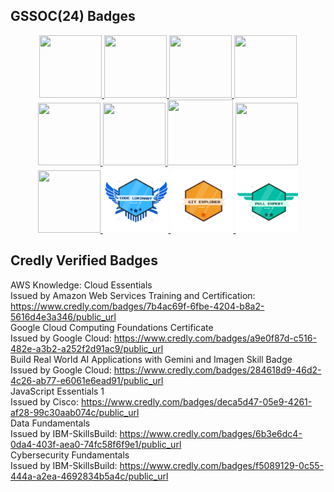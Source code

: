 ## GSSOC(24) Badges 
<div style='display:flex; align-items:center; gap: 10px;' align='center'><a href="https://gssoc.girlscript.tech/leaderboard">
<img src="https://raw.githubusercontent.com/GSSoC24/Postman-Challenge/main/docs/assets/Postman%20White.png" width="100px" height="100px" />
  
  <img src="https://raw.githubusercontent.com/GSSoC24/Postman-Challenge/main/docs/assets/1.png" width="100px" height="100px" />
  <img src="https://raw.githubusercontent.com/GSSoC24/Postman-Challenge/main/docs/assets/2.png" width="100px" height="100px" />
  <img src="https://raw.githubusercontent.com/GSSoC24/Postman-Challenge/main/docs/assets/3.png" width="100px" height="100px" />
  <img src="https://raw.githubusercontent.com/GSSoC24/Postman-Challenge/main/docs/assets/4.png" width="100px" height="100px" />
  <img src="https://raw.githubusercontent.com/GSSoC24/Postman-Challenge/main/docs/assets/5.png" width="100px" height="100px" />
  <img src="https://raw.githubusercontent.com/GSSoC24/Postman-Challenge/main/docs/assets/6.png" width="105px" height="105px" />
  <img src="https://raw.githubusercontent.com/GSSoC24/Postman-Challenge/main/docs/assets/7.png" width="100px" height="100px" />
  <img src="https://raw.githubusercontent.com/GSSoC24/Postman-Challenge/main/docs/assets/8.png" width="100px" height="100px" />
  <img src="https://raw.githubusercontent.com/GSSoC24/Contributor/refs/heads/main/assets/Code%20Luminary.png" width="105px" height="105px" />
  <img src="https://raw.githubusercontent.com/GSSoC24/Contributor/refs/heads/main/assets/Git%20Explorer.png" width="100px" height="100px" />
  <img src="https://raw.githubusercontent.com/GSSoC24/Contributor/refs/heads/main/assets/Pull%20Expert.png" width="100px" height="100px" /></a>
</div>

## Credly Verified Badges
AWS Knowledge: Cloud Essentials <br>
Issued by Amazon Web Services Training and Certification: https://www.credly.com/badges/7b4ac69f-6fbe-4204-b8a2-5616d4e3a346/public_url <br>
Google Cloud Computing Foundations Certificate<br>
Issued by Google Cloud: https://www.credly.com/badges/a9e0f87d-c516-482e-a3b2-a252f2d91ac9/public_url<br>
Build Real World AI Applications with Gemini and Imagen Skill Badge<br>
Issued by Google Cloud: https://www.credly.com/badges/284618d9-46d2-4c26-ab77-e6061e6ead91/public_url<br>
JavaScript Essentials 1<br>
Issued by Cisco: https://www.credly.com/badges/deca5d47-05e9-4261-af28-99c30aab074c/public_url<br>
Data Fundamentals<br>
Issued by IBM-SkillsBuild: https://www.credly.com/badges/6b3e6dc4-0da4-403f-aea0-74fc58f6f9e1/public_url<br>
Cybersecurity Fundamentals<br>
Issued by IBM-SkillsBuild: https://www.credly.com/badges/f5089129-0c55-444a-a2ea-4692834b5a4c/public_url<br>
